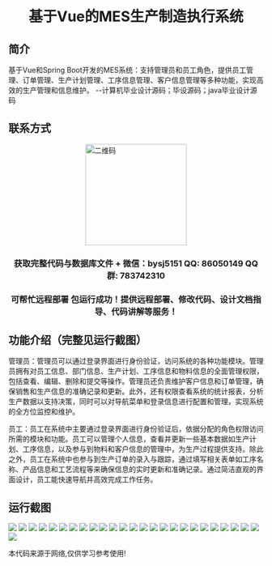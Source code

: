 <p><h1 align="center">基于Vue的MES生产制造执行系统</h1></p>

## 简介
基于Vue和Spring Boot开发的MES系统：支持管理员和员工角色，提供员工管理、订单管理、生产计划管理、工序信息管理、客户信息管理等多种功能，实现高效的生产管理和信息维护。    --计算机毕业设计源码；毕设源码；java毕业设计源码


## 联系方式
<img src="https://bs-1329754181.cos.ap-shanghai.myqcloud.com/wx.jpg" alt="二维码" style="display: block; margin: 0 auto;" width="200px">
<p><h3 align="center">获取完整代码与数据库文件 + 微信：bysj5151 QQ: 86050149 QQ群: 783742310</h3></p>
<p><h3 align="center">可帮忙远程部署 包运行成功！提供远程部署、修改代码、设计文档指导、代码讲解等服务！</h3></p>

## 功能介绍（完整见运行截图）
管理员：管理员可以通过登录界面进行身份验证，访问系统的各种功能模块。管理员拥有对员工信息、部门信息、生产计划、工序信息和物料信息的全面管理权限，包括查看、编辑、删除和提交等操作。管理员还负责维护客户信息和订单管理，确保销售和生产信息的准确记录和更新。此外，还有权限查看系统的统计报表，分析生产数据以支持决策，同时可以对导航菜单和登录信息进行配置和管理，实现系统的全方位监控和维护。

员工：员工在系统中主要通过登录界面进行身份验证后，依据分配的角色权限访问所需的模块和功能。员工可以管理个人信息，查看并更新一些基本数据如生产计划、工序信息，以及参与到物料和客户信息的管理中，为生产过程提供支持。除此之外，员工在系统中也参与到生产订单的录入与跟踪，通过填写相关表单如工序名称、产品信息和工艺流程等来确保信息的实时更新和准确记录。通过简洁直观的界面设计，员工能快速导航并高效完成工作任务。


## 运行截图
![](https://bs-1329754181.cos.ap-shanghai.myqcloud.com/spring/vueMesProductionExecutionSystem/img/001.jpg)
![](https://bs-1329754181.cos.ap-shanghai.myqcloud.com/spring/vueMesProductionExecutionSystem/img/002.jpg)
![](https://bs-1329754181.cos.ap-shanghai.myqcloud.com/spring/vueMesProductionExecutionSystem/img/003.jpg)
![](https://bs-1329754181.cos.ap-shanghai.myqcloud.com/spring/vueMesProductionExecutionSystem/img/004.jpg)
![](https://bs-1329754181.cos.ap-shanghai.myqcloud.com/spring/vueMesProductionExecutionSystem/img/005.jpg)
![](https://bs-1329754181.cos.ap-shanghai.myqcloud.com/spring/vueMesProductionExecutionSystem/img/006.jpg)
![](https://bs-1329754181.cos.ap-shanghai.myqcloud.com/spring/vueMesProductionExecutionSystem/img/007.jpg)
![](https://bs-1329754181.cos.ap-shanghai.myqcloud.com/spring/vueMesProductionExecutionSystem/img/008.jpg)
![](https://bs-1329754181.cos.ap-shanghai.myqcloud.com/spring/vueMesProductionExecutionSystem/img/009.jpg)
![](https://bs-1329754181.cos.ap-shanghai.myqcloud.com/spring/vueMesProductionExecutionSystem/img/010.jpg)
![](https://bs-1329754181.cos.ap-shanghai.myqcloud.com/spring/vueMesProductionExecutionSystem/img/011.jpg)
![](https://bs-1329754181.cos.ap-shanghai.myqcloud.com/spring/vueMesProductionExecutionSystem/img/012.jpg)
![](https://bs-1329754181.cos.ap-shanghai.myqcloud.com/spring/vueMesProductionExecutionSystem/img/013.jpg)
![](https://bs-1329754181.cos.ap-shanghai.myqcloud.com/spring/vueMesProductionExecutionSystem/img/014.jpg)
![](https://bs-1329754181.cos.ap-shanghai.myqcloud.com/spring/vueMesProductionExecutionSystem/img/015.jpg)
![](https://bs-1329754181.cos.ap-shanghai.myqcloud.com/spring/vueMesProductionExecutionSystem/img/016.jpg)
![](https://bs-1329754181.cos.ap-shanghai.myqcloud.com/spring/vueMesProductionExecutionSystem/img/017.jpg)
![](https://bs-1329754181.cos.ap-shanghai.myqcloud.com/spring/vueMesProductionExecutionSystem/img/018.jpg)
![](https://bs-1329754181.cos.ap-shanghai.myqcloud.com/spring/vueMesProductionExecutionSystem/img/019.jpg)
![](https://bs-1329754181.cos.ap-shanghai.myqcloud.com/spring/vueMesProductionExecutionSystem/img/020.jpg)
![](https://bs-1329754181.cos.ap-shanghai.myqcloud.com/spring/vueMesProductionExecutionSystem/img/021.jpg)
![](https://bs-1329754181.cos.ap-shanghai.myqcloud.com/spring/vueMesProductionExecutionSystem/img/022.jpg)
![](https://bs-1329754181.cos.ap-shanghai.myqcloud.com/spring/vueMesProductionExecutionSystem/img/023.jpg)
![](https://bs-1329754181.cos.ap-shanghai.myqcloud.com/spring/vueMesProductionExecutionSystem/img/024.jpg)
![](https://bs-1329754181.cos.ap-shanghai.myqcloud.com/spring/vueMesProductionExecutionSystem/img/025.jpg)
![](https://bs-1329754181.cos.ap-shanghai.myqcloud.com/spring/vueMesProductionExecutionSystem/img/026.jpg)

<p>本代码来源于网络,仅供学习参考使用!</p>
